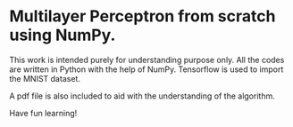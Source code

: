 # Multilayer Perceptron from scratch using NumPy.


This work is intended purely for understanding purpose only. All the codes are written in Python with the help of NumPy. Tensorflow is used to import the MNIST dataset.

A pdf file is also included to aid with the understanding of the algorithm.

Have fun learning!